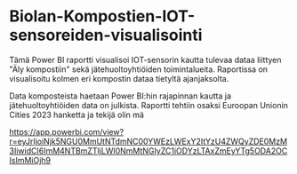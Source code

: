 # Biolan-Kompostien-IOT-sensoreiden-visualisointi

Tämä Power BI raportti visualisoi IOT-sensorin kautta tulevaa dataa liittyen "Äly kompostiin" sekä jätehuoltoyhtiöiden toimintalueita. Raportissa on visualisoitu kolmen eri kompostin dataa tietyltä ajanjaksolta.

Data komposteista haetaan Power BI:hin rajapinnan kautta ja jätehuoltoyhtiöiden data on julkista. Raportti tehtiin osaksi Euroopan Unionin Cities 2023 hanketta ja tekijä olin mä


https://app.powerbi.com/view?r=eyJrIjoiNjk5NGU0MmUtNTdmNC00YWEzLWExY2ItYzU4ZWQyZDE0MzM3IiwidCI6ImM4NTBmZTljLWI0NmMtNGIyZC1iODYzLTAxZmEyYTg5ODA2OCIsImMiOjh9
